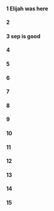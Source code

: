 #### 1 Elijah was here 
#### 2
#### 3 sep is good
#### 4
#### 5
#### 6
#### 7
#### 8
#### 9
#### 10
#### 11
#### 12
#### 13
#### 14
#### 15
